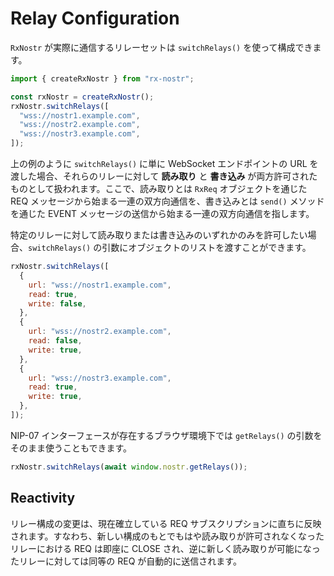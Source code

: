 # Relay Configuration

`RxNostr` が実際に通信するリレーセットは `switchRelays()` を使って構成できます。

```js
import { createRxNostr } from "rx-nostr";

const rxNostr = createRxNostr();
rxNostr.switchRelays([
  "wss://nostr1.example.com",
  "wss://nostr2.example.com",
  "wss://nostr3.example.com",
]);
```

上の例のように `switchRelays()` に単に WebSocket エンドポイントの URL を渡した場合、それらのリレーに対して **読み取り** と **書き込み** が両方許可されたものとして扱われます。ここで、読み取りとは `RxReq` オブジェクトを通じた REQ メッセージから始まる一連の双方向通信を、書き込みとは `send()` メソッドを通じた EVENT メッセージの送信から始まる一連の双方向通信を指します。

特定のリレーに対して読み取りまたは書き込みのいずれかのみを許可したい場合、`switchRelays()` の引数にオブジェクトのリストを渡すことができます。

```js
rxNostr.switchRelays([
  {
    url: "wss://nostr1.example.com",
    read: true,
    write: false,
  },
  {
    url: "wss://nostr2.example.com",
    read: false,
    write: true,
  },
  {
    url: "wss://nostr3.example.com",
    read: true,
    write: true,
  },
]);
```

NIP-07 インターフェースが存在するブラウザ環境下では `getRelays()` の引数をそのまま使うこともできます。

```js
rxNostr.switchRelays(await window.nostr.getRelays());
```

## Reactivity

リレー構成の変更は、現在確立している REQ サブスクリプションに直ちに反映されます。すなわち、新しい構成のもとでもはや読み取りが許可されなくなったリレーにおける REQ は即座に CLOSE され、逆に新しく読み取りが可能になったリレーに対しては同等の REQ が自動的に送信されます。
